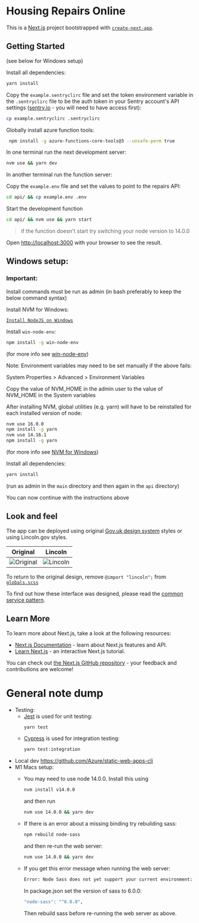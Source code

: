 # Housing Repairs Online

This is a [Next.js](https://nextjs.org/) project bootstrapped with [`create-next-app`](https://github.com/vercel/next.js/tree/canary/packages/create-next-app).

## Getting Started
(see below for Windows setup)

Install all dependencies:

```bash
yarn install
```

Copy the `example.sentryclirc` file and set the token environment variable in the `.sentryclirc` file to be the auth token in your Sentry account's API settings ([sentry.io](https://sentry.io/settings/account/api/auth-tokens) - you will need to have access first):

```bash
cp example.sentryclirc .sentryclirc
```
Globally install azure function tools:

```bash
 npm install -g azure-functions-core-tools@3 --unsafe-perm true
 ```
In one terminal run the next development server:

```bash
nvm use && yarn dev
```
In another terminal run the function server:

Copy the `example.env` file and set the values to point to the repairs API:

```bash
cd api/ && cp example.env .env
```

Start the development function

```bash
cd api/ && nvm use && yarn start
```
> if the function doesn't start try switching your node version to 14.0.0 

Open [http://localhost:3000](http://localhost:3000) with your browser to see the result.

## Windows setup:
### Important:

Install commands must be run as admin (in bash preferably to keep the below command syntax)

Install NVM for Windows:

[`Install NodeJS on Windows`](https://docs.microsoft.com/en-us/windows/dev-environment/javascript/nodejs-on-windows)

Install `win-node-env`:
```bash
npm install -g win-node-env
```
(for more info see [win-node-env](https://www.npmjs.com/package/win-node-env))

Note: Environment variables may need to be set manually if the above fails:

System Properties > Advanced > Environment Variables

Copy the value of NVM_HOME in the admin user to the value of NVM_HOME in the System variables


  After installing NVM, global utilities (e.g. yarn) will have to be reinstalled for each installed version of node:
```bash
nvm use 16.0.0
npm install -g yarn
nvm use 14.16.1
npm install -g yarn
```
(for more info see [NVM for Windows](https://github.com/coreybutler/nvm-windows#installation—upgrades))

Install all dependencies:
```bash
yarn install
```
(run as admin in the `main` directory and then again in the `api` directory)

You can now continue with the instructions above
## Look and feel
The app can be deployed using original 
[Gov.uk design system](https://design-system.service.gov.uk/get-started/)
styles or using Lincoln.gov styles.

| Original | Lincoln |
| ---- | ---- |
| ![Original](docs/original.png) | ![Lincoln](docs/lincoln.png) |

To return to the original design, remove `@import "lincoln";` from
[`globals.scss`](https://github.com/City-of-Lincoln-Council/housing-repairs-online-frontend/blob/f088657699c0b9617a8929329fe77004b98eaa72/styles/globals.scss#L3)

To find out how these interface was designed, please read the [common service pattern](https://github.com/City-of-Lincoln-Council/housing-repairs-online-frontend/blob/main/Common%20service%20patern.pdf).

## Learn More

To learn more about Next.js, take a look at the following resources:

- [Next.js Documentation](https://nextjs.org/docs) - learn about Next.js features and API.
- [Learn Next.js](https://nextjs.org/learn) - an interactive Next.js tutorial.

You can check out [the Next.js GitHub repository](https://github.com/vercel/next.js/) - your feedback and contributions are welcome!

# General note dump

- Testing:
  - [Jest](https://jestjs.io/docs/getting-started) is used for unit testing:
    ```bash
    yarn test
    ```
  - [Cypress](https://docs.cypress.io/) is used for integration testing:
    ```bash
    yarn test:integration
    ```
- Local dev
  https://github.com/Azure/static-web-apps-cli
- M1 Macs setup:
  - You may need to use node 14.0.0. Install this using 
    ```bash
    nvm install v14.0.0
    ```
    and then run 
      ```bash
      nvm use 14.0.0 && yarn dev
      ```
  - If there is an error about a missing binding try rebuilding sass: 
    ```bash 
    npm rebuild node-sass
    ``` 
    and then re-run the web server: 
      ```bash
      nvm use 14.0.0 && yarn dev
      ```
  - If you get this error message when running the web server:
    ```bash
    Error: Node Sass does not yet support your current environment: OS X Unsupported architecture (arm64)
    ```
    In package.json set the version of sass to 6.0.0:

       ```bash
       "node-sass": "^6.0.0",
       ```
    Then rebuild sass before re-running the web server as above.
